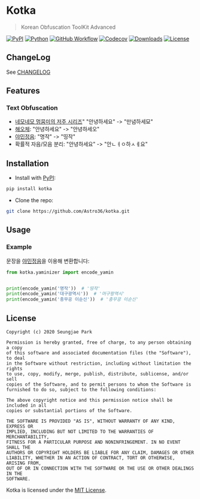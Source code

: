 # Kotka

> Korean Obfuscation ToolKit Advanced

[![PyPI](https://img.shields.io/pypi/v/kotka?logo=pypi&logoColor=white&style=for-the-badge)](https://pypi.org/project/kotka/)
[![Python](https://img.shields.io/pypi/pyversions/kotka?logo=python&logoColor=white&style=for-the-badge)](https://www.python.org/)
[![GitHub Workflow](https://img.shields.io/github/workflow/status/Astro36/kotka/Python?logo=github&logoColor=white&style=for-the-badge)](https://github.com/Astro36/kotka/actions)
[![Codecov](https://img.shields.io/codecov/c/gh/Astro36/kotka?logo=codecov&logoColor=white&style=for-the-badge)](https://codecov.io/gh/Astro36/kotka)
[![Downloads](https://img.shields.io/pypi/dm/kotka?logo=pypi&logoColor=white&style=for-the-badge)](https://pypi.org/project/kotka/)
[![License](https://img.shields.io/pypi/l/kotka?style=for-the-badge)](./LICENSE)

## ChangeLog

See [CHANGELOG](./CHANGELOG.md)

## Features

### Text Obfuscation

- [네모네모 멈뭄미의 저주 시리즈](https://namu.wiki/w/네모네모%20멈뭄미)" "안녕하세요" -> "만념하세묘"
- [해오체](https://namu.wiki/w/해오체): "안녕하세요" -> "안녕하세오"
- [야민정음](https://namu.wiki/w/야민정음): "명작" -> "띵작"
- 확률적 자음/모음 분리: "안녕하세요" -> "안ㄴㅕㅇ하ㅅㅔ요"

## Installation

- Install with [PyPI](https://pypi.org/):

```bash
pip install kotka
```

- Clone the repo:

```bash
git clone https://github.com/Astro36/kotka.git
```

## Usage

### Example

문장을 [야민정음](https://namu.wiki/w/야민정음)을 이용해 변환합니다:

```python
from kotka.yaminizer import encode_yamin


print(encode_yamin('명작'))  # '띵작'
print(encode_yamin('대구광역시'))  # '머구팡역시'
print(encode_yamin('충무공 이순신'))  # '충무끙 이순신'
```

## License

```text
Copyright (c) 2020 Seungjae Park

Permission is hereby granted, free of charge, to any person obtaining a copy
of this software and associated documentation files (the "Software"), to deal
in the Software without restriction, including without limitation the rights
to use, copy, modify, merge, publish, distribute, sublicense, and/or sell
copies of the Software, and to permit persons to whom the Software is
furnished to do so, subject to the following conditions:

The above copyright notice and this permission notice shall be included in all
copies or substantial portions of the Software.

THE SOFTWARE IS PROVIDED "AS IS", WITHOUT WARRANTY OF ANY KIND, EXPRESS OR
IMPLIED, INCLUDING BUT NOT LIMITED TO THE WARRANTIES OF MERCHANTABILITY,
FITNESS FOR A PARTICULAR PURPOSE AND NONINFRINGEMENT. IN NO EVENT SHALL THE
AUTHORS OR COPYRIGHT HOLDERS BE LIABLE FOR ANY CLAIM, DAMAGES OR OTHER
LIABILITY, WHETHER IN AN ACTION OF CONTRACT, TORT OR OTHERWISE, ARISING FROM,
OUT OF OR IN CONNECTION WITH THE SOFTWARE OR THE USE OR OTHER DEALINGS IN THE
SOFTWARE.
```

Kotka is licensed under the [MIT License](./LICENSE).

